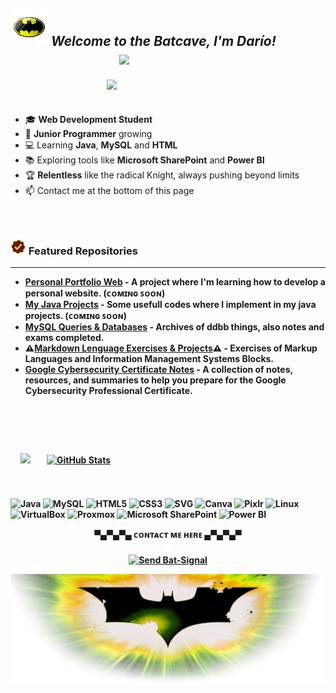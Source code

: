 ## <img src="https://github.com/darfixs/darfixs/blob/main/lau.gif"> **_Welcome to the Batcave, I'm Darío!_**   ㅤㅤㅤㅤㅤㅤㅤㅤㅤㅤㅤㅤ![](https://komarev.com/ghpvc/?username=darfixs&color=E25822)



<picture> <img align="right" src="https://media4.giphy.com/media/v1.Y2lkPTc5MGI3NjExMXpvNnB6c25ra3RmZDJuMm5xa3JsMjJvYzE3bXJ2aGFjcnpyMTQ1aCZlcD12MV9pbnRlcm5hbF9naWZfYnlfaWQmY3Q9Zw/dxOuBD9eW1M8DFk3cP/giphy.gif" width = 350px></picture>
 <p align="right">
</p>
ㅤㅤㅤㅤㅤㅤㅤㅤㅤㅤㅤㅤㅤㅤㅤㅤㅤㅤㅤㅤㅤㅤㅤㅤㅤㅤㅤㅤㅤㅤ


- 🎓 **Web Development Student**
- 🌱 **Junior Programmer** growing
- 💻 Learning **Java**, **MySQL** and **HTML**  
- 📚 Exploring tools like  **Microsoft SharePoint** and **Power BI**
- 🏆 **Relentless** like the radical Knight, always pushing beyond limits
- 📫 Contact me at the bottom of this page
ㅤㅤㅤㅤㅤㅤㅤㅤㅤㅤㅤㅤㅤㅤㅤㅤㅤㅤㅤㅤㅤㅤㅤㅤㅤㅤㅤㅤㅤㅤㅤㅤㅤㅤㅤㅤㅤㅤㅤㅤㅤㅤㅤㅤㅤㅤㅤㅤㅤㅤㅤㅤㅤㅤㅤㅤㅤㅤㅤㅤㅤㅤㅤㅤㅤㅤㅤㅤㅤㅤㅤㅤㅤㅤㅤㅤㅤㅤㅤㅤㅤㅤㅤㅤㅤㅤㅤㅤㅤㅤ



### <img src="https://github.com/darfixs/darfixs/blob/main/verified.gif?raw=true" width ="25"><b> Featured Repositories
---

* [**Personal Portfolio Web**](https://github.com/darfixs/portfolio-web) - A project where I'm learning how to develop a personal website.  (ᴄᴏᴍɪɴɢ ꜱᴏᴏɴ)
* [**My Java Projects**](https://github.com/darfixs/java-projects) - Some usefull codes where I implement in my java projects. (ᴄᴏᴍɪɴɢ ꜱᴏᴏɴ)
* [**MySQL Queries & Databases**](https://github.com/darfixs/BBDD) - Archives of ddbb things, also notes and exams completed.
* ⚠️[**Markdown Lenguage Exercises & Projects**](https://github.com/darfixs/Lenguajes-de-marcas)⚠️ - Exercises of Markup Languages ​​and Information Management Systems Blocks.
* [**Google Cybersecurity Certificate Notes**](https://github.com/darfixs/Google-Cybersecurity-Certificate) - A collection of notes, resources, and summaries to help you prepare for the Google Cybersecurity Professional Certificate.
 
ㅤㅤㅤㅤㅤㅤㅤㅤㅤㅤㅤㅤㅤㅤㅤㅤㅤㅤㅤㅤㅤㅤㅤㅤㅤㅤㅤㅤㅤㅤㅤㅤㅤㅤㅤㅤㅤㅤㅤㅤㅤㅤㅤㅤㅤㅤㅤㅤㅤㅤㅤㅤㅤㅤㅤㅤㅤㅤㅤㅤㅤㅤㅤㅤㅤㅤㅤㅤㅤㅤㅤㅤㅤㅤㅤㅤㅤㅤㅤㅤㅤㅤㅤㅤㅤㅤㅤㅤㅤㅤ
  
<div style="display: flex; align-items: center;">
  <picture>ㅤ
    <img src="https://github.com/darfixs/darfixs/blob/main/22.gif" width="320px">
  </picture>ㅤㅤ
  <a href="https://github.com/darfixs">
    <img src="https://github-readme-stats.vercel.app/api?username=darfixs&show_icons=true&title_color=ffcc00&icon_color=ffcc00&text_color=c0c0c0&bg_color=000000&cache_seconds=100" alt="GitHub Stats" style="height: 190px; max-width: 100%;">
  </a>
</p>

</div>

<br>
</br>


<p align="center">
  
  ![Java](https://img.shields.io/badge/Java-%23E34F26.svg?style=flat&logo=java&logoColor=white) 
  ![MySQL](https://img.shields.io/badge/MySQL-%2300f.svg?style=flat&logo=mysql&logoColor=white) 
  ![HTML5](https://img.shields.io/badge/HTML5-%23E34F26.svg?style=flat&logo=html5&logoColor=white) 
  ![CSS3](https://img.shields.io/badge/CSS3-%231572B6.svg?style=flat&logo=css3&logoColor=white) 
  ![SVG](https://img.shields.io/badge/SVG-%23000000.svg?style=flat&logo=svg&logoColor=white) 
  ![Canva](https://img.shields.io/badge/Canva-%2300C4B1.svg?style=flat&logo=canva&logoColor=white) 
  ![Pixlr](https://img.shields.io/badge/Pixlr-%23000000.svg?style=flat&logo=pixlr&logoColor=white) 
  ![Linux](https://img.shields.io/badge/Linux-%2300f.svg?style=flat&logo=linux&logoColor=white) 
  ![VirtualBox](https://img.shields.io/badge/VirtualBox-%2332a4d7.svg?style=flat&logo=virtualbox&logoColor=white) 
  ![Proxmox](https://img.shields.io/badge/Proxmox-%230e2b5a.svg?style=flat&logo=proxmox&logoColor=white) 
  ![Microsoft SharePoint](https://img.shields.io/badge/Microsoft%20SharePoint-%23007BBD.svg?style=flat&logo=microsoft-sharepoint&logoColor=white) 
  ![Power BI](https://img.shields.io/badge/Power%20BI-%23F2C811.svg?style=flat&logo=power-bi&logoColor=black) 
  
</p>

<p align="center">
  ▀▄▀▄▀▄     ᴄᴏɴᴛᴀᴄᴛ ᴍᴇ ʜᴇʀᴇ     ▄▀▄▀▄▀
  <br>
  <img src="https://github.com/darfixs/darfixs/blob/main/flecha.gif" width="20px">
  <br>
  <a href="mailto:darioalfarosantos@gmail.com">
    <img src="https://img.shields.io/badge/SEND%20BAT--SIGNAL-%23FF9E00?style=for-the-badge&logo=batman&logoColor=000000&labelColor=FF9E00&border=2px%20solid%20FF6A00&font-weight=900" alt="Send Bat-Signal" width="150px">

  </a>
</p>




<p align="center">
  <img src="https://github.com/darfixs/darfixs/blob/main/pngegg%20(3).png"/>
</p>

